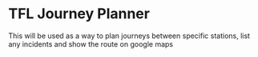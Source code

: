 # TFL Journey Planner

This will be used as a way to plan journeys between specific stations, list any incidents and show the route on google maps
